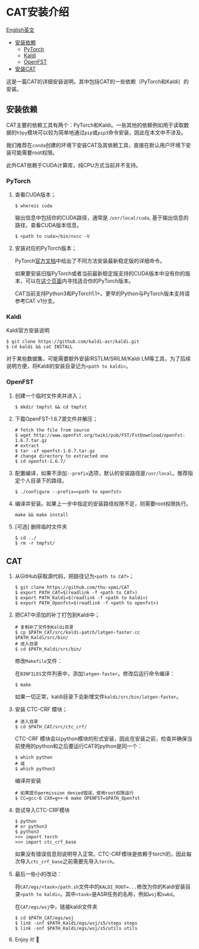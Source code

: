 # CAT安装介绍

[English英文](install.md)

* [安装依赖](#dependencies)
  * [PyTorch](#pytorch)
  * [Kaldi](#kaldi)
  * [OpenFST](#openfst)
* [安装CAT](#cat)

这是一篇CAT的详细安装说明，其中包括CAT的一些依赖（PyTorch和Kaldi）的安装。

## 安装依赖<a id="dependencies"></a>

CAT主要的依赖工具有两个：PyTorch和Kaldi。一些其他的依赖例如用于读取数据的`h5py`模块可以较为简单地通过`pip`或`pip3`命令安装，因此在本文中不涉及。

我们推荐在`conda`创建的环境下安装CAT及其依赖工具，直接在默认用户环境下安装可能需要root权限。

此外CAT依赖于CUDA计算库，纯CPU方式当前并不支持。

### PyTorch <a id="pytorch"></a>

1. 查看CUDA版本；

   ```shell
   $ whereis cuda
   ```

   输出信息中包括你的CUDA路径，通常是 `/usr/local/cuda`, 基于输出信息的路径，查看CUDA版本信息。

   ```shell
   $ <path to cuda>/bin/nvcc -V
   ```

2. 安装对应的PyTorch版本；

   PyTorch[官方文档](https://pytorch.org/get-started/locally/)中给出了不同方法安装最新稳定版的详细命令。

   如果要安装旧版PyTorch或者当前最新稳定版支持的CUDA版本中没有你的版本，可以在[这个页面](https://pytorch.org/get-started/previous-versions/)内寻找适合你的PyTorch版本。

   CAT当前支持Python3和PyTorch1.1+。更早的Python与PyTorch版本支持请参考CAT v1分支。

### Kaldi<a id="kaldi"></a>

Kaldi官方安装说明

```shell
$ git clone https://github.com/kaldi-asr/kaldi.git
$ cd kaldi && cat INSTALL
```

对于某些数据集，可能需要额外安装IRSTLM/SRILM/Kaldi LM等工具，为了后续说明方便，将Kaldi的安装目录记为`<path to kaldi>`。

### OpenFST<a id="openfst"></a>

1. 创建一个临时文件夹并进入；

   ```shell
   $ mkdir tmpfst && cd tmpfst
   ```

2. 下载OpenFST-1.6.7源文件并解压；

   ```shell
   # fetch the file from source
   $ wget http://www.openfst.org/twiki/pub/FST/FstDownload/openfst-1.6.7.tar.gz
   # extract
   $ tar -xf openfst-1.6.7.tar.gz
   # change directory to extracted one
   $ cd openfst-1.6.7/
   ```

3. 配置编译，如果不添加`--prefix`选项，默认的安装路径是`/usr/local`。推荐指定个人目录下的路径。

   ```shell
   $ ./configure --prefix=<path to openfst>
   ```

4. 编译并安装。如果上一步中指定的安装路径权限不足，则需要root权限执行。

   ```shell
   make && make install
   ```

5. [可选] 删除临时文件夹

   ```shell
   $ cd ../
   $ rm -r tmpfst/
   ```

## CAT<a id="cat"></a>

1. 从GitHub获取源代码，把路径记为`<path to CAT>`；

   ```shell
   $ git clone https://github.com/thu-spmi/CAT
   $ export PATH_CAT=$(readlink -f <path to CAT>)
   $ export PATH_Kaldi=$(readlink -f <path to kaldi>)
   $ export PATH_Openfst=$(readlink -f <path to openfst>)
   ```

2. 把CAT中添加的补丁打包到Kaldi中；

   ```shell
   # 复制补丁文件到Kaldi目录
   $ cp $PATH_CAT/src/kaldi-patch/latgen-faster.cc $PATH_Kaldi/src/bin/
   # 进入目录
   $ cd $PATH_Kaldi/src/bin/
   ```

   修改`Makefile`文件：

   在`BINFILES`文件列表中，添加`latgen-faster`。修改后运行命令编译：

   ```shell
   $ make
   ```

   如果一切正常，kaldi目录下会新增文件`kaldi/src/bin/latgen-faster`。

3. 安装 CTC-CRF 模块；

   ```shell
   # 进入目录
   $ cd $PATH_CAT/src/ctc_crf/
   ```

   CTC-CRF 模块会以python模块的形式安装，因此在安装之前，检查并确保当前使用的python和之后要运行CAT的python是同一个：

   ```shell
   $ which python
   # 或
   $ which python3
   ```
   
   编译并安装
   
   ```shell
   # 如果提示permission denied错误，使用root权限运行
   $ CC=gcc-6 CXX=g++-6 make OPENFST=$PATH_Openfst
   ```
   
4. 尝试导入CTC-CRF模块

   ```shell
   $ python
   # or python3
   $ python3
   >>> import torch
   >>> import ctc_crf_base
   ```

   如果没有错误信息则说明导入正常。CTC-CRF模块是依赖于torch的，因此每次导入`ctc_crf_base`之前需要先导入`torch`。

5. 最后一些小的改动：

   将`CAT/egs/<task>/path.sh`文件中的`KALDI_ROOT=...`修改为你的Kaldi安装目录`<path to kaldi>`。其中`<task>`是ASR任务的名称，例如`wsj`和`swbd`。

   在`CAT/egs/wsj`中，链接kaldi文件夹

   ```shell
   $ cd $PATH_CAT/egs/wsj
   $ link -snf $PATH_Kaldi/egs/wsj/s5/steps steps
   $ link -snf $PATH_Kaldi/egs/wsj/s5/utils utils
   ```

6. Enjoy it! :rocket: